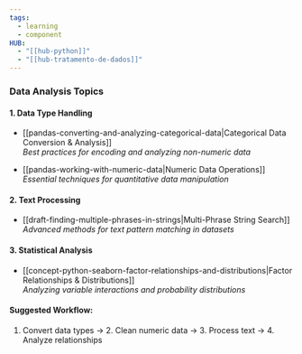 ```yaml
---
tags:
  - learning
  - component
HUB:
  - "[[hub-python]]"
  - "[[hub-tratamento-de-dados]]"
---
```

### Data Analysis Topics

#### 1. Data Type Handling
- [[pandas-converting-and-analyzing-categorical-data|Categorical Data Conversion & Analysis]]  
  *Best practices for encoding and analyzing non-numeric data*
  
- [[pandas-working-with-numeric-data|Numeric Data Operations]]  
  *Essential techniques for quantitative data manipulation*

#### 2. Text Processing
- [[draft-finding-multiple-phrases-in-strings|Multi-Phrase String Search]]  
  *Advanced methods for text pattern matching in datasets*

#### 3. Statistical Analysis
- [[concept-python-seaborn-factor-relationships-and-distributions|Factor Relationships & Distributions]]  
  *Analyzing variable interactions and probability distributions*

#### Suggested Workflow:
1. Convert data types → 2. Clean numeric data → 3. Process text → 4. Analyze relationships